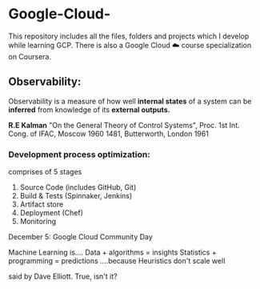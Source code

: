 # Google-Cloud-
This repository includes all the files, folders and projects which I develop while learning GCP.
There is also a Google Cloud ☁️ course specialization on Coursera.

## Observability: ##
Observability is a measure of how well __internal states__ of a system can be __inferred__ from knowledge of its __external outputs.__

__R.E Kalman__ "On the General Theory of Control Systems", Proc. 1st Int. Cong. of IFAC, Moscow 1960 1481, Butterworth, London 1961
 
### Development process optimization: ### 
comprises of 5 stages
1) Source Code (includes GitHub, Git)
2) Build & Tests (Spinnaker, Jenkins)
3) Artifact store
4) Deployment (Chef)
5) Monitoring

December 5: Google Cloud Community Day

Machine Learning is....
Data + algorithms = insights
Statistics + programming = predictions
....because Heuristics don't scale well

said by Dave Elliott. True, isn't it?
